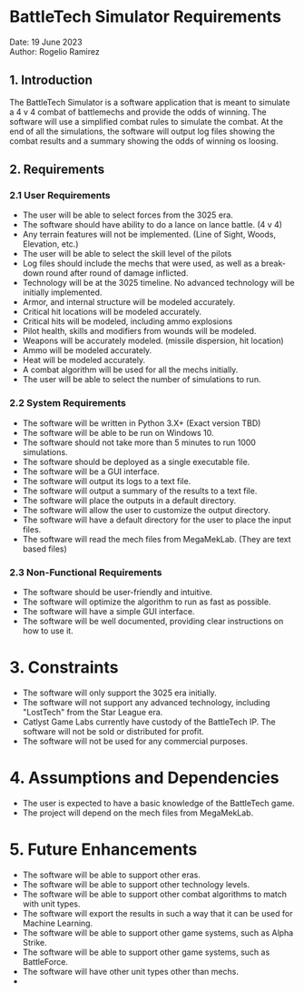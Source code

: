 # BattleTech Simulator Requirements  
Date: 19 June 2023  
Author: Rogelio Ramirez

## 1. Introduction
The BattleTech Simulator is a software application that is meant to simulate a 4 v 4 combat of battlemechs and provide the odds of winning. The software will use a simplified combat rules to simulate the combat. At the end of all the simulations, the software will output log files showing the combat results and a summary showing the odds of winning os loosing. 

## 2. Requirements
### 2.1 User Requirements
- The user will be able to select forces from the 3025 era.
- The software should have ability to do a lance on lance battle. (4 v 4)
- Any terrain features will not be implemented. (Line of Sight, Woods, Elevation, etc.)
- The user will be able to select the skill level of the pilots
- Log files should include the mechs that were used, as well as a break-down round after round of damage inflicted.
- Technology will be at the 3025 timeline. No advanced technology will be initially implemented.
- Armor, and internal structure will be modeled accurately.
- Critical hit locations will be modeled accurately.
- Critical hits will be modeled, including ammo explosions
- Pilot health, skills and modifiers from wounds will be modeled.
- Weapons will be accurately modeled. (missile dispersion, hit location)
- Ammo will be modeled accurately.
- Heat will be modeled accurately.
- A combat algorithm will be used for all the mechs initially.
- The user will be able to select the number of simulations to run.

### 2.2 System Requirements
- The software will be written in Python 3.X+ (Exact version TBD)
- The software will be able to be run on Windows 10.
- The software should not take more than 5 minutes to run 1000 simulations.
- The software should be deployed as a single executable file.
- The software will be a GUI interface.
- The software will output its logs to a text file.
- The software will output a summary of the results to a text file.
- The software will place the outputs in a default directory.
- The software will allow the user to customize the output directory.
- The software will have a default directory for the user to place the input files.
- The software will read the mech files from MegaMekLab. (They are text based files)

### 2.3 Non-Functional Requirements
- The software should be user-friendly and intuitive.
- The software will optimize the algorithm to run as fast as possible.
- The software will have a simple GUI interface.
- The software will be well documented, providing clear instructions on how to use it.

# 3. Constraints
- The software will only support the 3025 era initially.
- The software will not support any advanced technology, including "LostTech" from the Star League era.
- Catlyst Game Labs currently have custody of the BattleTech IP. The software will not be sold or distributed for profit.
- The software will not be used for any commercial purposes.

# 4. Assumptions and Dependencies
- The user is expected to have a basic knowledge of the BattleTech game.
- The project will depend on the mech files from MegaMekLab.

# 5. Future Enhancements
- The software will be able to support other eras.
- The software will be able to support other technology levels.
- The software will be able to support other combat algorithms to match with unit types.
- The software will export the results in such a way that it can be used for Machine Learning.
- The software will be able to support other game systems, such as Alpha Strike.
- The software will be able to support other game systems, such as BattleForce.
- The software will have other unit types other than mechs.
- 